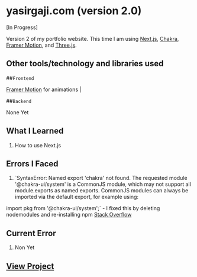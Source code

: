 # yasirgaji.com (version 2.0)

[In Progress]

Version 2 of my portfolio website. This time I am using [Next.js](https://nextjs.org/), [Chakra](https://chakra-ui.com/), [Framer Motion](https://www.framer.com/motion/), and [Three.js](https://threejs.org/).

## Other tools/technology and libraries used

  ##`Frontend`

  [Framer Motion](https://www.framer.com/motion/) for animations | 

  ##`Backend`

  None Yet

## What I Learned

  1. How to use Next.js
  
## Errors I Faced

  1. `SyntaxError: Named export 'chakra' not found. The requested module '@chakra-ui/system' is a CommonJS module, which may not support all module.exports as named exports.
CommonJS modules can always be imported via the default export, for example using:

import pkg from '@chakra-ui/system';` - I fixed this by deleting nodemodules and re-installing npm [Stack Overflow](https://github.com/chakra-ui/chakra-ui/issues/7170)

## Current Error
  
  1. Non Yet

## [View Project](https://yasirgaji2.netlify.app)
